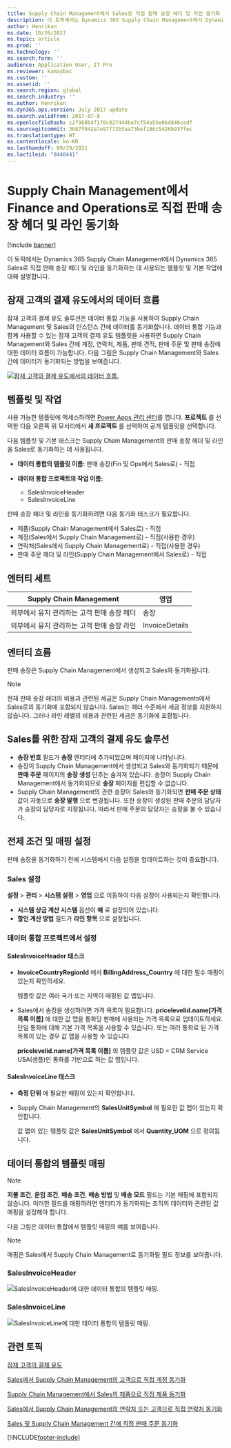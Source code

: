 ```yaml
---
title: Supply Chain Management에서 Sales로 직접 판매 송장 헤더 및 라인 동기화
description: 이 토픽에서는 Dynamics 365 Supply Chain Management에서 Dynamics 365 Sales로 직접 판매 송장 헤더 및 라인을 동기화하는 데 사용되는 템플릿 및 기본 작업에 대해 설명합니다.
author: Henrikan
ms.date: 10/26/2017
ms.topic: article
ms.prod: ''
ms.technology: ''
ms.search.form: ''
audience: Application User, IT Pro
ms.reviewer: kamaybac
ms.custom: ''
ms.assetid: ''
ms.search.region: global
ms.search.industry: ''
ms.author: henrikan
ms.dyn365.ops.version: July 2017 update
ms.search.validFrom: 2017-07-8
ms.openlocfilehash: c2f988b4f170c027444ba7cf54a55e0bd846cedf
ms.sourcegitcommit: 3b87f042a7e97f72b5aa73bef186c5426b937fec
ms.translationtype: HT
ms.contentlocale: ko-KR
ms.lasthandoff: 09/29/2021
ms.locfileid: "8448441"
---
```

# <a name="synchronize-sales-invoice-headers-and-lines-directly-from-finance-and-operations-to-sales"></a>Supply Chain Management에서 Finance and Operations로 직접 판매 송장 헤더 및 라인 동기화

[!include [banner](../includes/banner.md)]

이 토픽에서는 Dynamics 365 Supply Chain Management에서 Dynamics 365 Sales로 직접 판매 송장 헤더 및 라인을 동기화하는 데 사용되는 템플릿 및 기본 작업에 대해 설명합니다.

## <a name="data-flow-in-prospect-to-cash"></a>잠재 고객의 결제 유도에서의 데이터 흐름

잠재 고객의 결제 유도 솔루션은 데이터 통합 기능을 사용하여 Supply Chain Management 및 Sales의 인스턴스 간에 데이터를 동기화합니다. 데이터 통합 기능과 함께 사용할 수 있는 잠재 고객의 결제 유도 템플릿을 사용하면 Supply Chain Management와 Sales 간에 계정, 연락처, 제품, 판매 견적, 판매 주문 및 판매 송장에 대한 데이터 흐름이 가능합니다. 다음 그림은 Supply Chain Management와 Sales 간에 데이터가 동기화되는 방법을 보여줍니다.

[![잠재 고객의 결제 유도에서의 데이터 흐름.](./media/prospect-to-cash-data-flow.png)](./media/prospect-to-cash-data-flow.png)

## <a name="templates-and-tasks"></a>템플릿 및 작업

사용 가능한 템플릿에 액세스하려면 [Power Apps 관리 센터](https://preview.admin.powerapps.com/dataintegration)를 엽니다. **프로젝트** 를 선택한 다음 오른쪽 위 모서리에서 **새 프로젝트** 를 선택하여 공개 템플릿을 선택합니다.

다음 템플릿 및 기본 태스크는 Supply Chain Management의 판매 송장 헤더 및 라인을 Sales로 동기화하는 데 사용됩니다.

- **데이터 통합의 템플릿 이름:** 판매 송장(Fin 및 Ops에서 Sales로) - 직접
- **데이터 통합 프로젝트의 작업 이름:**

    - SalesInvoiceHeader
    - SalesInvoiceLine

판매 송장 헤더 및 라인을 동기화하려면 다음 동기화 태스크가 필요합니다.

- 제품(Supply Chain Management에서 Sales로) - 직접
- 계정(Sales에서 Supply Chain Management로) - 직접(사용한 경우)
- 연락처(Sales에서 Supply Chain Management로) - 직접(사용한 경우)
- 판매 주문 헤더 및 라인(Supply Chain Management에서 Sales로) - 직접

## <a name="entity-set"></a>엔터티 세트

| Supply Chain Management                              | 영업          |
|------------------------------------------------------|----------------|
| 외부에서 유지 관리하는 고객 판매 송장 헤더 | 송장       |
| 외부에서 유지 관리하는 고객 판매 송장 라인   | InvoiceDetails |

## <a name="entity-flow"></a>엔터티 흐름

판매 송장은 Supply Chain Management에서 생성되고 Sales와 동기화됩니다.

> [!NOTE]
> 현재 판매 송장 헤더의 비용과 관련된 세금은 Supply Chain Managements에서 Sales로의 동기화에 포함되지 않습니다. Sales는 헤더 수준에서 세금 정보를 지원하지 않습니다. 그러나 라인 레벨의 비용과 관련된 세금은 동기화에 포함됩니다.

## <a name="prospect-to-cash-solution-for-sales"></a>Sales를 위한 잠재 고객의 결제 유도 솔루션

- **송장 번호** 필드가 **송장** 엔터티에 추가되었으며 페이지에 나타납니다.
- 송장이 Supply Chain Management에서 생성되고 Sales와 동기화되기 때문에 **판매 주문** 페이지의 **송장 생성** 단추는 숨겨져 있습니다. 송장이 Supply Chain Management에서 동기화되므로 **송장** 페이지를 편집할 수 없습니다.
- Supply Chain Management의 관련 송장이 Sales와 동기화되면 **판매 주문 상태** 값이 자동으로 **송장 발행** 으로 변경됩니다. 또한 송장이 생성된 판매 주문의 담당자가 송장의 담당자로 지정됩니다. 따라서 판매 주문의 담당자는 송장을 볼 수 있습니다.

## <a name="preconditions-and-mapping-setup"></a>전제 조건 및 매핑 설정

판매 송장을 동기화하기 전에 시스템에서 다음 설정을 업데이트하는 것이 중요합니다.

### <a name="setup-in-sales"></a>Sales 설정

**설정** > **관리** > **시스템 설정** > **영업** 으로 이동하여 다음 설정이 사용되는지 확인합니다.

- **시스템 상금 계산 시스템** 옵션이 **예** 로 설정되어 있습니다.
- **할인 계산 방법** 필드가 **라인 항목** 으로 설정됩니다.

### <a name="setup-in-the-data-integration-project"></a>데이터 통합 프로젝트에서 설정

#### <a name="salesinvoiceheader-task"></a>SalesInvoiceHeader 태스크

- **InvoiceCountryRegionId** 에서 **BillingAddress\_Country** 에 대한 필수 매핑이 있는지 확인하세요.

    템플릿 값은 여러 국가 또는 지역이 매핑된 값 맵입니다.

- Sales에서 송장을 생성하려면 가격 목록이 필요합니다. **pricelevelid.name\[가격 목록 이름\]** 에 대한 값 맵을 통화당 판매에 사용되는 가격 목록으로 업데이트하세요. 단일 통화에 대해 기본 가격 목록을 사용할 수 있습니다. 또는 여러 통화로 된 가격 목록이 있는 경우 값 맵을 사용할 수 있습니다.

    **pricelevelid.name\[가격 목록 이름\]** 의 템플릿 값은 USD = CRM Service USA(샘플)인 통화를 기반으로 하는 값 맵입니다.  
    
#### <a name="salesinvoiceline-task"></a>SalesInvoiceLine 태스크

- **측정 단위** 에 필요한 매핑이 있는지 확인합니다.
- Supply Chain Management의 **SalesUnitSymbol** 에 필요한 값 맵이 있는지 확인합니다.

    값 맵이 있는 템플릿 값은 **SalesUnitSymbol** 에서 **Quantity\_UOM** 으로 정의됩니다.

## <a name="template-mapping-in-data-integration"></a>데이터 통합의 템플릿 매핑

> [!NOTE]
> **지불 조건**, **운임 조건**, **배송 조건**, **배송 방법** 및 **배송 모드** 필드는 기본 매핑에 포함되지 않습니다. 이러한 필드를 매핑하려면 엔터티가 동기화되는 조직의 데이터와 관련된 값 매핑을 설정해야 합니다.

다음 그림은 데이터 통합에서 템플릿 매핑의 예를 보여줍니다. 

> [!NOTE]
> 매핑은 Sales에서 Supply Chain Management로 동기화될 필드 정보를 보여줍니다.

### <a name="salesinvoiceheader"></a>SalesInvoiceHeader

![SalesInvoiceHeader에 대한 데이터 통합의 템플릿 매핑.](./media/sales-invoice-direct-template-mapping-data-integrator-1.png)

### <a name="salesinvoiceline"></a>SalesInvoiceLine

![SalesInvoiceLine에 대한 데이터 통합의 템플릿 매핑.](./media/sales-invoice-direct-template-mapping-data-integrator-2.png)



## <a name="related-topics"></a>관련 토픽

[잠재 고객의 결제 유도](prospect-to-cash.md)

[Sales에서 Supply Chain Management의 고객으로 직접 계정 동기화](accounts-template-mapping-direct.md)

[Supply Chain Management에서 Sales의 제품으로 직접 제품 동기화](products-template-mapping-direct.md)

[Sales에서 Supply Chain Management의 연락처 또는 고객으로 직접 연락처 동기화](contacts-template-mapping-direct.md)

[Sales 및 Supply Chain Management 간에 직접 판매 주문 동기화](sales-order-template-mapping-direct-two-ways.md)


[!INCLUDE[footer-include](../../includes/footer-banner.md)]